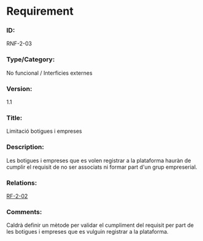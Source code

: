 # Requirement

### ID: 
RNF-2-03

### Type/Category:
No funcional / Interficies externes

### Version: 
1.1

### Title:
Limitació botigues i empreses

### Description: 
Les botigues i empreses que es volen registrar a la plataforma hauràn de cumplir el requisit de no ser associats ni formar part d'un grup empreserial.

### Relations: 
[RF-2-02](./RF-2-02.md)

### Comments: 
Caldrà definir un mètode per validar el cumpliment del requisit per part de les botigues i empreses que es vulguin registrar a la plataforma.
